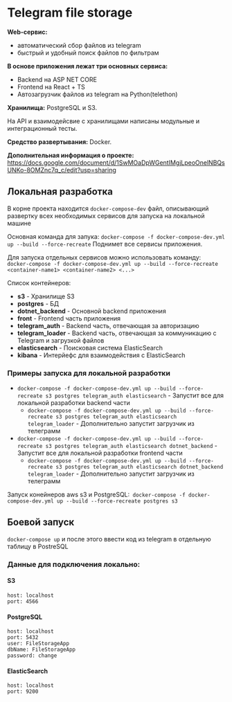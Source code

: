 # Telegram file storage
**Web-сервис:**
* автоматический сбор файлов из telegram
* быстрый и удобный поиск файлов по фильтрам

**В основе приложения лежат три основных сервиса:**
* Backend на ASP NET CORE
* Frontend на React + TS
* Автозагрузчик файлов из telegram на Python(telethon)

**Хранилища:** PostgreSQL и S3.

На API и взаимодейcвие с хранилищами написаны модульные и интеграционный тесты.

**Cредство развертывания:** Docker.

**Дополнительная информация о проекте:** https://docs.google.com/document/d/1SwMOaDpWGentIMgjLpeoOnelNBQsUNKo-8OMZnc7q_c/edit?usp=sharing

## Локальная разработка
В корне проекта находится `docker-compose-dev` файл, описывающий развертку всех необходимых сервисов для запуска на локальной машине

Основная команда для запука: `docker-compose -f docker-compose-dev.yml up --build --force-recreate`
Поднимет все сервисы приложения.

Для запуска отдельных сервисов можно использовать команду: ` docker-compose -f docker-compose-dev.yml up --build --force-recreate <container-name1> <container-name2> <...>`

Список контейнеров: 
 - **s3** - Хранилище S3
 - **postgres** - БД
 - **dotnet_backend** - Основной backend приложения
 - **front** - Frontend часть приложения
 - **telegram_auth** - Backend часть, отвечающая за авторизацию
 - **telegram_loader** - Backend часть, отвечающая за коммуникацию с Telegram и загрузкой файлов
 - **elasticsearch** - Поисковая система ElasticSearch
 - **kibana** - Интерйефс для взаимодействия с ElasticSearch


### Примеры запуска для локальной разработки
 - `docker-compose -f docker-compose-dev.yml up --build --force-recreate s3 postgres telegram_auth elasticsearch` - Запустит все для локальной разработки backend части
   - `docker-compose -f docker-compose-dev.yml up --build --force-recreate s3 postgres telegram_auth elasticsearch telegram_loader` - Дополнительно запустит загрузчик из телеграмм
 - `docker-compose -f docker-compose-dev.yml up --build --force-recreate s3 postgres telegram_auth elasticsearch dotnet_backend` - Запустит все для локальной разработки frontend части
   - `docker-compose -f docker-compose-dev.yml up --build --force-recreate s3 postgres telegram_auth elasticsearch dotnet_backend telegram_loader` - Дополнительно запустит загрузчик из телеграмм



Запуск конейнеров aws s3 и PostgreSQL:` docker-compose -f docker-compose-dev.yml up --build --force-recreate postgres s3`

## Боевой запуск
`docker-compose up` и после этого ввести код из telegram в отдельную таблицу в PostreSQL

### Данные для подключения локально:

#### S3
    host: localhost
    port: 4566

#### PostgreSQL
    host: localhost
    port: 5432
    user: FileStorageApp
    dbName: FileStorageApp
    password: change

#### ElasticSearch
    host: localhost
    port: 9200

